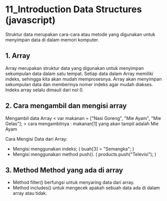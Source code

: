 <h1>
11_Introduction Data Structures (javascript)
</h1>

Struktur data merupakan cara-cara atau metode yang digunakan untuk menyimpan data di dalam memori komputer.

<h2>
1. Array
</h2>

Array merupakan struktur data yang digunakan untuk menyimpan sekumpulan data dalam satu tempat.
Setiap data dalam Array memiliki indeks, sehingga kita akan mudah memprosesnya. Array akan menyimpan sekumpulan data dan memberinya nomer indeks agar mudah diakses.
Indeks array selalu dimauli dari nol 0.

<h2>
2. Cara mengambil dan mengisi array
</h2>

Mengambil data Array
< var makanan = ["Nasi Goreng", "Mie Ayam", "Mie Gelas"]; >
cara mengambilnya : makanan[1] 
yang akan tampil adalah Mie Ayam

Cara Mengisi Data dari Array:
- Mengisi menggunakan indeks; ( buah[3] = "Semangka"; )
- Mengisi menggunakan method push(). ( products.push("Televisi"); )

<h2>
3. Method Method yang ada di array
</h2>

- Method filter() berfungsi untuk menyaring data dari array.
- Method includes() untuk mengecek apakah sebuah data ada di dalam array atau tidak.
